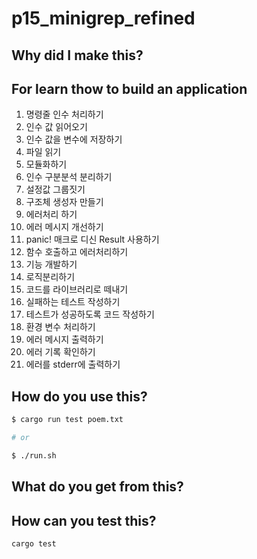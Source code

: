 # p15_minigrep_refined

## Why did I make this?

## For learn thow to build an application

1. 명령줄 인수 처리하기
1. 인수 값 읽어오기
2. 인수 값을 변수에 저장하기
2. 파일 읽기
3. 모듈화하기
1. 인수 구분분석 분리하기
2. 설정값 그룹짓기
3. 구조체 생성자 만들기
4. 에러처리 하기
1. 에러 메시지 개선하기
2. panic! 매크로 디신 Result 사용하기
3. 함수 호출하고 에러처리하기
5. 기능 개발하기
1. 로직분리하기
2. 코드를 라이브러리로 떼내기
3. 실패하는 테스트 작성하기
4. 테스트가 성공하도록 코드 작성하기
6. 환경 변수 처리하기
7. 에러 메시지 출력하기
1. 에러 기록 확인하기
2. 에러를 stderr에 출력하기

## How do you use this?

```bash
$ cargo run test poem.txt

# or

$ ./run.sh
```

## What do you get from this?

## How can you test this?

```bash
cargo test
```

